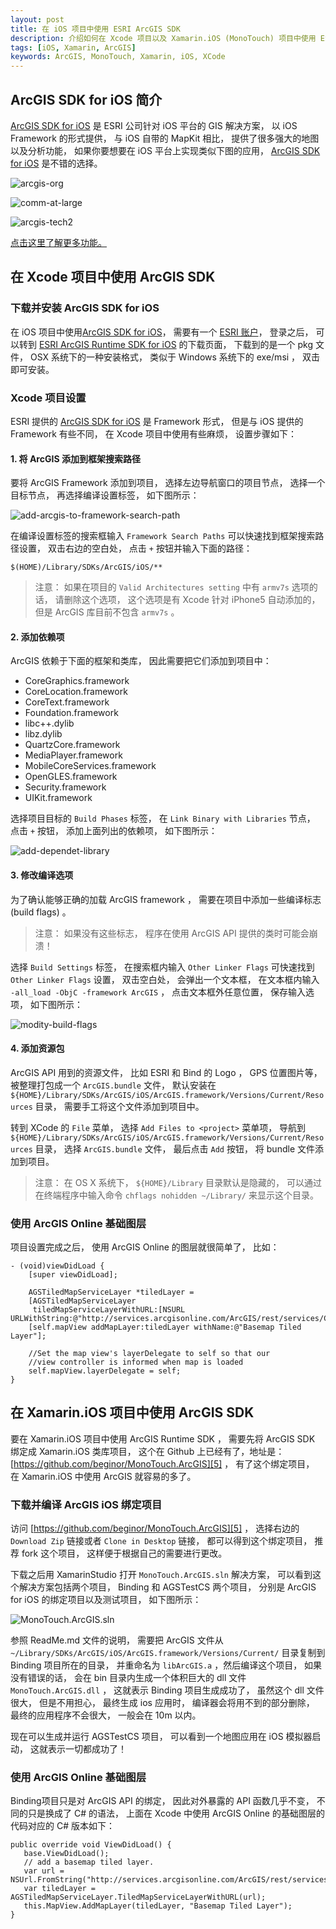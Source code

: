 ```yaml
---
layout: post
title: 在 iOS 项目中使用 ESRI ArcGIS SDK
description: 介绍如何在 Xcode 项目以及 Xamarin.iOS (MonoTouch) 项目中使用 ESRI ArcGIS SDK
tags: [iOS, Xamarin, ArcGIS]
keywords: ArcGIS, MonoTouch, Xamarin, iOS, XCode
---
```


## ArcGIS SDK for iOS 简介 ##

[ArcGIS SDK for iOS][1] 是 ESRI 公司针对 iOS 平台的 GIS 解决方案， 以 iOS Framework 的形式提供， 与 iOS 自带的 MapKit 相比， 提供了很多强大的地图以及分析功能， 如果你要想要在 iOS 平台上实现类似下图的应用， [ArcGIS SDK for iOS][1] 是不错的选择。

![arcgis-org](/assets/post-images/arcgis-org.jpg)

![comm-at-large](/assets/post-images/comm-at-large.jpg)

![arcgis-tech2](/assets/post-images/arcgis-tech2.jpg)

[点击这里了解更多功能。][2]

## 在 Xcode 项目中使用 ArcGIS SDK ##

### 下载并安装 ArcGIS SDK for iOS ###

在 iOS 项目中使用[ArcGIS SDK for iOS][1]， 需要有一个 [ESRI 账户][3]， 登录之后， 可以转到 [ESRI ArcGIS Runtime SDK for iOS][4] 的下载页面， 下载到的是一个 pkg 文件， OSX 系统下的一种安装格式， 类似于 Windows 系统下的 exe/msi ， 双击即可安装。

### Xcode 项目设置 ###

ESRI 提供的 [ArcGIS SDK for iOS][1] 是 Framework 形式， 但是与 iOS 提供的 Framework 有些不同， 在 Xcode 项目中使用有些麻烦， 设置步骤如下：

#### 1. 将 ArcGIS 添加到框架搜索路径 ####

要将 ArcGIS Framework 添加到项目， 选择左边导航窗口的项目节点， 选择一个目标节点， 再选择编译设置标签， 如下图所示：

![add-arcgis-to-framework-search-path](/assets/post-images/add-arcgis-to-framework-search-path.png)

在编译设置标签的搜索框输入 `Framework Search Paths` 可以快速找到框架搜索路径设置， 双击右边的空白处， 点击 `+` 按钮并输入下面的路径：

`$(HOME)/Library/SDKs/ArcGIS/iOS/**`

> 注意： 如果在项目的 `Valid Architectures setting` 中有 `armv7s` 选项的话， 请删除这个选项， 这个选项是有 Xcode 针对 iPhone5 自动添加的， 但是 ArcGIS 库目前不包含 `armv7s` 。

#### 2. 添加依赖项 ####

ArcGIS 依赖于下面的框架和类库， 因此需要把它们添加到项目中：

- CoreGraphics.framework
- CoreLocation.framework
- CoreText.framework
- Foundation.framework
- libc++.dylib
- libz.dylib
- QuartzCore.framework
- MediaPlayer.framework
- MobileCoreServices.framework
- OpenGLES.framework
- Security.framework
- UIKit.framework

选择项目目标的 `Build Phases` 标签， 在 `Link Binary with Libraries` 节点， 点击 `+` 按钮， 添加上面列出的依赖项， 如下图所示：

![add-dependet-library](/assets/post-images/add-dependet-library.png)

#### 3. 修改编译选项 ####

为了确认能够正确的加载 ArcGIS framework ， 需要在项目中添加一些编译标志 (build flags) 。

> 注意： 如果没有这些标志， 程序在使用 ArcGIS API 提供的类时可能会崩溃！

选择 `Build Settings` 标签， 在搜索框内输入 `Other Linker Flags` 可快速找到 `Other Linker Flags` 设置， 双击空白处， 会弹出一个文本框， 在文本框内输入 `-all_load -ObjC -framework ArcGIS` ， 点击文本框外任意位置， 保存输入选项， 如下图所示：

![modity-build-flags](/assets/post-images/modity-build-flags.png)

#### 4. 添加资源包 ####

ArcGIS API 用到的资源文件， 比如 ESRI 和 Bind 的 Logo ， GPS 位置图片等， 被整理打包成一个 `ArcGIS.bundle` 文件， 默认安装在 `${HOME}/Library/SDKs/ArcGIS/iOS/ArcGIS.framework/Versions/Current/Resources` 目录， 需要手工将这个文件添加到项目中。

转到 XCode 的 `File` 菜单， 选择 `Add Files to <project>` 菜单项， 导航到 `${HOME}/Library/SDKs/ArcGIS/iOS/ArcGIS.framework/Versions/Current/Resources` 目录， 选择 `ArcGIS.bundle` 文件， 最后点击 `Add` 按钮， 将 bundle 文件添加到项目。

> 注意： 在 OS X 系统下， `${HOME}/Library` 目录默认是隐藏的， 可以通过在终端程序中输入命令 `chflags nohidden ~/Library/` 来显示这个目录。

### 使用 ArcGIS Online 基础图层 ###

项目设置完成之后， 使用 ArcGIS Online 的图层就很简单了， 比如：

    - (void)viewDidLoad {
        [super viewDidLoad];
        
        AGSTiledMapServiceLayer *tiledLayer =
        [AGSTiledMapServiceLayer
         tiledMapServiceLayerWithURL:[NSURL URLWithString:@"http://services.arcgisonline.com/ArcGIS/rest/services/Canvas/World_Light_Gray_Base/MapServer"]];
        [self.mapView addMapLayer:tiledLayer withName:@"Basemap Tiled Layer"];
        
        //Set the map view's layerDelegate to self so that our
        //view controller is informed when map is loaded
        self.mapView.layerDelegate = self;
    }


## 在 Xamarin.iOS 项目中使用 ArcGIS SDK ##

要在 Xamarin.iOS 项目中使用 ArcGIS Runtime SDK ， 需要先将 ArcGIS SDK 绑定成 Xamarin.iOS 类库项目， 这个在 Github 上已经有了，地址是： [https://github.com/beginor/MonoTouch.ArcGIS][5] ， 有了这个绑定项目， 在 Xamarin.iOS 中使用 ArcGIS 就容易的多了。

### 下载并编译 ArcGIS iOS 绑定项目 ###

访问 [https://github.com/beginor/MonoTouch.ArcGIS][5] ， 选择右边的 `Download Zip` 链接或者 `Clone in Desktop` 链接， 都可以得到这个绑定项目， 推荐 fork 这个项目， 这样便于根据自己的需要进行更改。

下载之后用 XamarinStudio 打开 `MonoTouch.ArcGIS.sln` 解决方案， 可以看到这个解决方案包括两个项目， Binding 和 AGSTestCS 两个项目， 分别是 ArcGIS for iOS 的绑定项目以及测试项目， 如下图所示：

![MonoTouch.ArcGIS.sln](/assets/post-images/monotouch-arcgis-sln.png)

参照 ReadMe.md 文件的说明， 需要把 ArcGIS 文件从 `~/Library/SDKs/ArcGIS/iOS/ArcGIS.framework/Versions/Current/` 目录复制到 Binding 项目所在的目录， 并重命名为 `libArcGIS.a` ，然后编译这个项目， 如果没有错误的话， 会在 bin 目录内生成一个体积巨大的 dll 文件 `MonoTouch.ArcGIS.dll` ， 这就表示 Binding 项目生成成功了， 虽然这个 dll 文件很大， 但是不用担心， 最终生成 ios 应用时， 编译器会将用不到的部分删除， 最终的应用程序不会很大， 一般会在 10m 以内。

现在可以生成并运行 AGSTestCS 项目， 可以看到一个地图应用在 iOS 模拟器启动， 这就表示一切都成功了！

### 使用 ArcGIS Online 基础图层

Binding项目只是对 ArcGIS API 的绑定， 因此对外暴露的 API 函数几乎不变， 不同的只是换成了 C# 的语法， 上面在 Xcode 中使用 ArcGIS Online 的基础图层的代码对应的 C# 版本如下：

    public override void ViewDidLoad() {
       base.ViewDidLoad();
       // add a basemap tiled layer.
       var url = NSUrl.FromString("http://services.arcgisonline.com/ArcGIS/rest/services/Canvas/World_Light_Gray_Base/MapServer");
       var tiledLayer = AGSTiledMapServiceLayer.TiledMapServiceLayerWithURL(url);
       this.MapView.AddMapLayer(tiledLayer, "Basemap Tiled Layer");
    }

[1]: https://developers.arcgis.com/en/ios/
[2]: https://developers.arcgis.com/en/features/
[3]: https://developers.arcgis.com/en/sign-in/
[4]: http://www.esri.com/apps/products/download/index.cfm#ArcGIS_Runtime_SDK_for_iOS
[5]: https://github.com/beginor/MonoTouch.ArcGIS